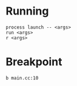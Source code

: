 # Running

```
process launch -- <args>
run <args>
r <args>
```

# Breakpoint

```
b main.cc:10
```
